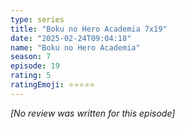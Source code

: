 ```yaml
---
type: series
title: "Boku no Hero Academia 7x19"
date: "2025-02-24T09:04:18"
name: "Boku no Hero Academia"
season: 7
episode: 19
rating: 5
ratingEmoji: ⭐️⭐️⭐️⭐️⭐️
---
```


*[No review was written for this episode]*
